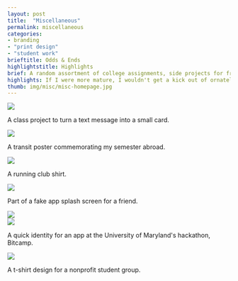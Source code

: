 ```yaml
---
layout: post
title:  "Miscellaneous"
permalink: miscellaneous
categories:
- branding
- "print design"
- "student work"
brieftitle: Odds & Ends
highlightstitle: Highlights
brief: A random assortment of college assignments, side projects for friends and hackathon hacks from back in the day.
highlights: If I were more mature, I wouldn't get a kick out of ornately typesetting a curse word in a class project. But I'm not. Shit.
thumb: img/misc/misc-homepage.jpg
---
```


<div class="margin-bottom">
  <div class="border"><img src="/img/misc/text-message.png"></div>
  <p class="caption">A class project to turn a text message into a small card.</p>
</div>

<div class="margin-bottom">
  <div class="border"><img src="/img/misc/transit.png"></div>
  <p class="caption">A transit poster commemorating my semester abroad.</p>
</div>

<div class="margin-bottom">
  <div class="border"><img src="/img/misc/runningclub.png"></div>
  <p class="caption">A running club shirt.</p>
</div>

<div class="margin-bottom">
  <div class="border"><img src="/img/misc/spacebnb.png"></div>
  <p class="caption">Part of a fake app splash screen for a friend.</p>
</div>

<div class="margin-bottom">
  <div class="flexbox border">
    <div class="half-img">
      <img class="margin-image-mobile" src="/img/misc/dispatch1.png">
    </div>
    <div class="half-img">
      <img src="/img/misc/dispatch2.png">
    </div>
  </div>
  <p class="caption">A quick identity for an app at the University of Maryland's hackathon, Bitcamp.</p>
</div>

<div class="flush--bottom">
  <div class="border">
    <img src="/img/misc/gei.png">
  </div>
  <p class="caption flush--bottom">A t-shirt design for a nonprofit student group.</p>
</div>
